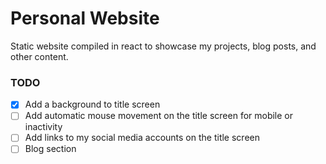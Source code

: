 # Personal Website

Static website compiled in react to showcase my projects, blog posts, and other content.

### TODO

- [X] Add a background to title screen
- [ ] Add automatic mouse movement on the title screen for mobile or inactivity
- [ ] Add links to my social media accounts on the title screen
- [ ] Blog section